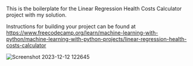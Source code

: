 This is the boilerplate for the Linear Regression Health Costs Calculator project with my solution.

Instructions for building your project can be found at https://www.freecodecamp.org/learn/machine-learning-with-python/machine-learning-with-python-projects/linear-regression-health-costs-calculator

![Screenshot 2023-12-12 122645](https://github.com/Impesud/machine-learning-with-python/assets/1665536/d491f0f7-7bb6-4de8-b052-c1b6c6f61384)
